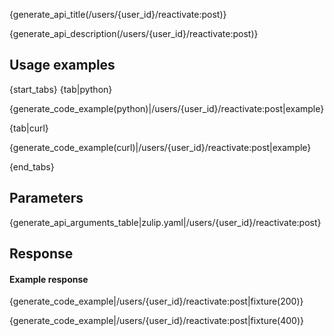 {generate_api_title(/users/{user_id}/reactivate:post)}

{generate_api_description(/users/{user_id}/reactivate:post)}

## Usage examples

{start_tabs}
{tab|python}

{generate_code_example(python)|/users/{user_id}/reactivate:post|example}

{tab|curl}

{generate_code_example(curl)|/users/{user_id}/reactivate:post|example}

{end_tabs}

## Parameters

{generate_api_arguments_table|zulip.yaml|/users/{user_id}/reactivate:post}

## Response

#### Example response

{generate_code_example|/users/{user_id}/reactivate:post|fixture(200)}

{generate_code_example|/users/{user_id}/reactivate:post|fixture(400)}
